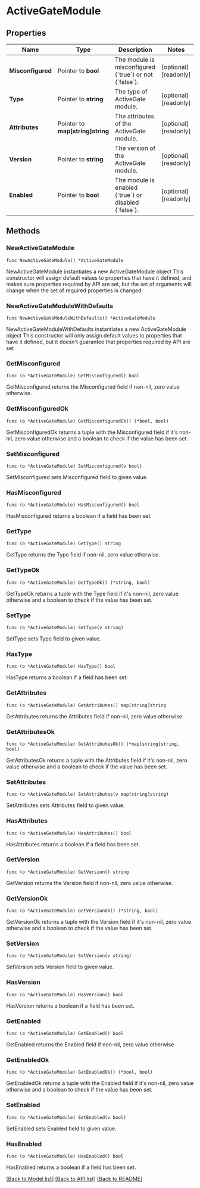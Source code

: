 # ActiveGateModule

## Properties

Name | Type | Description | Notes
------------ | ------------- | ------------- | -------------
**Misconfigured** | Pointer to **bool** | The module is misconfigured (&#x60;true&#x60;) or not (&#x60;false&#x60;). | [optional] [readonly] 
**Type** | Pointer to **string** | The type of ActiveGate module. | [optional] [readonly] 
**Attributes** | Pointer to **map[string]string** | The attributes of the ActiveGate module. | [optional] [readonly] 
**Version** | Pointer to **string** | The version of the ActiveGate module. | [optional] [readonly] 
**Enabled** | Pointer to **bool** | The module is enabled (&#x60;true&#x60;) or disabled (&#x60;false&#x60;). | [optional] [readonly] 

## Methods

### NewActiveGateModule

`func NewActiveGateModule() *ActiveGateModule`

NewActiveGateModule instantiates a new ActiveGateModule object
This constructor will assign default values to properties that have it defined,
and makes sure properties required by API are set, but the set of arguments
will change when the set of required properties is changed

### NewActiveGateModuleWithDefaults

`func NewActiveGateModuleWithDefaults() *ActiveGateModule`

NewActiveGateModuleWithDefaults instantiates a new ActiveGateModule object
This constructor will only assign default values to properties that have it defined,
but it doesn't guarantee that properties required by API are set

### GetMisconfigured

`func (o *ActiveGateModule) GetMisconfigured() bool`

GetMisconfigured returns the Misconfigured field if non-nil, zero value otherwise.

### GetMisconfiguredOk

`func (o *ActiveGateModule) GetMisconfiguredOk() (*bool, bool)`

GetMisconfiguredOk returns a tuple with the Misconfigured field if it's non-nil, zero value otherwise
and a boolean to check if the value has been set.

### SetMisconfigured

`func (o *ActiveGateModule) SetMisconfigured(v bool)`

SetMisconfigured sets Misconfigured field to given value.

### HasMisconfigured

`func (o *ActiveGateModule) HasMisconfigured() bool`

HasMisconfigured returns a boolean if a field has been set.

### GetType

`func (o *ActiveGateModule) GetType() string`

GetType returns the Type field if non-nil, zero value otherwise.

### GetTypeOk

`func (o *ActiveGateModule) GetTypeOk() (*string, bool)`

GetTypeOk returns a tuple with the Type field if it's non-nil, zero value otherwise
and a boolean to check if the value has been set.

### SetType

`func (o *ActiveGateModule) SetType(v string)`

SetType sets Type field to given value.

### HasType

`func (o *ActiveGateModule) HasType() bool`

HasType returns a boolean if a field has been set.

### GetAttributes

`func (o *ActiveGateModule) GetAttributes() map[string]string`

GetAttributes returns the Attributes field if non-nil, zero value otherwise.

### GetAttributesOk

`func (o *ActiveGateModule) GetAttributesOk() (*map[string]string, bool)`

GetAttributesOk returns a tuple with the Attributes field if it's non-nil, zero value otherwise
and a boolean to check if the value has been set.

### SetAttributes

`func (o *ActiveGateModule) SetAttributes(v map[string]string)`

SetAttributes sets Attributes field to given value.

### HasAttributes

`func (o *ActiveGateModule) HasAttributes() bool`

HasAttributes returns a boolean if a field has been set.

### GetVersion

`func (o *ActiveGateModule) GetVersion() string`

GetVersion returns the Version field if non-nil, zero value otherwise.

### GetVersionOk

`func (o *ActiveGateModule) GetVersionOk() (*string, bool)`

GetVersionOk returns a tuple with the Version field if it's non-nil, zero value otherwise
and a boolean to check if the value has been set.

### SetVersion

`func (o *ActiveGateModule) SetVersion(v string)`

SetVersion sets Version field to given value.

### HasVersion

`func (o *ActiveGateModule) HasVersion() bool`

HasVersion returns a boolean if a field has been set.

### GetEnabled

`func (o *ActiveGateModule) GetEnabled() bool`

GetEnabled returns the Enabled field if non-nil, zero value otherwise.

### GetEnabledOk

`func (o *ActiveGateModule) GetEnabledOk() (*bool, bool)`

GetEnabledOk returns a tuple with the Enabled field if it's non-nil, zero value otherwise
and a boolean to check if the value has been set.

### SetEnabled

`func (o *ActiveGateModule) SetEnabled(v bool)`

SetEnabled sets Enabled field to given value.

### HasEnabled

`func (o *ActiveGateModule) HasEnabled() bool`

HasEnabled returns a boolean if a field has been set.


[[Back to Model list]](../README.md#documentation-for-models) [[Back to API list]](../README.md#documentation-for-api-endpoints) [[Back to README]](../README.md)



